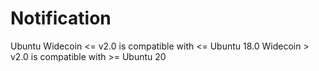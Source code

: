# Notification

Ubuntu
Widecoin <= v2.0 is compatible with <= Ubuntu 18.0
Widecoin > v2.0 is compatible with >= Ubuntu 20
